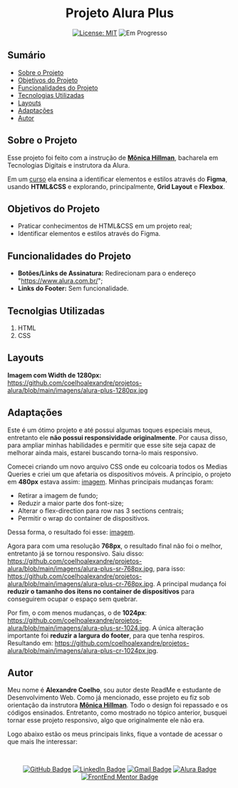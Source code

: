 <h1 align="center"> Projeto Alura Plus </h1>

<p align="center">  </p>

<div align="center">

<a href="https://github.com/coelhoalexandre/projeto-alura-plus/blob/main/LICENSE" target="_blank"><img src="https://img.shields.io/badge/License-MIT-yellow.svg" alt="License: MIT"></a> <img src="https://img.shields.io/badge/Em_Progresso-blue.svg" alt="Em Progresso">

</div>


## Sumário

- [Sobre o Projeto](#sobre-o-projeto)
- [Objetivos do Projeto](#objetivos-do-projeto)
- [Funcionalidades do Projeto](#funcionalidades-do-projeto)
- [Tecnologias Utilizadas](#tecnolgias-utilizadas)
- [Layouts](#layouts)
- [Adaptações](#adaptações)
- [Autor](#autor)

## Sobre o Projeto

Esse projeto foi feito com a instrução de [**Mônica Hillman**](https://github.com/MonicaHillman), bacharela em Tecnologias Digitais e instrutora da Alura.

Em um [curso](https://cursos.alura.com.br/course/html-css-praticando-html-css) ela ensina a identificar elementos e estilos através do **Figma**, usando **HTML&CSS** e explorando, principalmente, **Grid Layout** e **Flexbox**.

## Objetivos do Projeto

- Praticar conhecimentos de HTML&CSS em um projeto real;
- Identificar elementos e estilos através do Figma.

## Funcionalidades do Projeto

- **Botões/Links de Assinatura:** Redirecionam para o endereço "https://www.alura.com.br/";
- **Links do Footer:** Sem funcionalidade.

## Tecnolgias Utilizadas

1. HTML
2. CSS

## Layouts

**Imagem com Width de 1280px:** https://github.com/coelhoalexandre/projetos-alura/blob/main/imagens/alura-plus-1280px.jpg

## Adaptações

Este é um ótimo projeto e até possui algumas toques especiais meus, entretanto ele **não possui responsividade originalmente**. Por causa disso, para ampliar minhas habilidades e permitir que esse site seja capaz de melhorar ainda mais, estarei buscando torna-lo mais responsivo.

Comecei criando um novo arquivo CSS onde eu colcoaria todos os Medias Queries e criei um que afetaria os dispositivos móveis. A príncipio, o projeto em **480px** estava assim: [imagem](https://github.com/coelhoalexandre/projetos-alura/blob/main/imagens/alura-plus-sr-480px.jpg). Minhas principais mudanças foram:

- Retirar a imagem de fundo;
- Reduzir a maior parte dos font-size;
- Alterar o flex-direction para row nas 3 sections centrais;
- Permitir o wrap do container de dispositivos.

Dessa forma, o resultado foi esse: [imagem](https://github.com/coelhoalexandre/projetos-alura/blob/main/imagens/alura-plus-cr-480px.jpg).

Agora para com uma resolução **768px**, o resultado final não foi o melhor, entretanto já se tornou responsivo. Saiu disso: https://github.com/coelhoalexandre/projetos-alura/blob/main/imagens/alura-plus-sr-768px.jpg, para isso: https://github.com/coelhoalexandre/projetos-alura/blob/main/imagens/alura-plus-cr-768px.jpg. A principal mudança foi **reduzir o tamanho dos itens no container de dispositivos** para conseguirem ocupar o espaço sem quebrar.

Por fim, o com menos mudanças, o de **1024px**: https://github.com/coelhoalexandre/projetos-alura/blob/main/imagens/alura-plus-sr-1024.jpg. A única alteração importante foi **reduzir a largura do footer**, para que tenha respiros. Resultando em: https://github.com/coelhoalexandre/projetos-alura/blob/main/imagens/alura-plus-cr-1024px.jpg.

## Autor

Meu nome é **Alexandre Coelho**, sou autor deste ReadMe e estudante de Desenvolvimento Web. Como já mencionado, esse projeto eu fiz sob orientação da instrutora [**Mônica Hillman**](https://github.com/MonicaHillman). Todo o design foi repassado e os códigos ensinados. Entretanto, como mostrado no tópico anterior, busquei tornar esse projeto responsivo, algo que originalmente ele não era.

Logo abaixo estão os meus principais links, fique a vontade de acessar o que mais lhe interessar:

<br>

<div align="center">

<a href = "https://github.com/coelhoalexandre"><img src="https://img.shields.io/badge/GitHub-%23333?style=for-the-badge&logo=github&logoColor=white" alt="GitHub Badge"></a>
<a href="https://www.linkedin.com/in/-coelhoalexandre/" target="_blank"><img src="https://img.shields.io/badge/-LinkedIn-%230077B5?style=for-the-badge&logo=linkedin&logoColor=white" alt="LinkedIn Badge"></a>
<a href = "mailto:alexandrecoelhocontato@gmail.com" target="_blank"><img src="https://img.shields.io/badge/-Gmail-critical?style=for-the-badge&logo=gmail&logoColor=white" target="_blank" alt="Gmail Badge"></a>
<a href = "https://cursos.alura.com.br/user/coelhoalexandre" target="_blank"><img src="https://img.shields.io/badge/Alura-0747a6?style=for-the-badge&logo=alura&logoColor=white" target="_blank" alt="Alura Badge"></a>
<a href = "https://www.frontendmentor.io/profile/coelhoalexandre" target="_blank"><img src="https://img.shields.io/badge/Frontend_Mentor-white?style=for-the-badge&logo=frontendmentor&logoColor=blue" alt="FrontEnd Mentor Badge">
